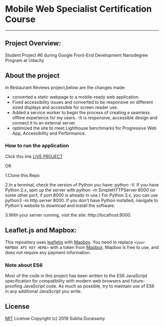 # Mobile Web Specialist Certification Course
---

## Project Overview: 

Student Project #6 during Google Front-End Development Nanodegree Program at Udacity

## About the project

In Restaurant Reviews project,below are the changes made:
- converted a static webpage to a mobile-ready web application. 
- Fixed accessibility issues and converted to be responsive on different sized displays and accessible for screen reader use. 
- Added a service worker to begin the process of creating a seamless offline experience for my users.
-It is responsive, accessible design and connect it to an external server. 
- optimized the site to meet Lighthouse benchmarks for Progressive Web App, Accessibility and Performance.


### How to run the application


   Click this link [LIVE PROJECT](https://subhaduraisamy.github.io/Udacity-restaurant-review-app/)
   
   OR
   
   1.Clone this Repo
   
   2.In a terminal, check the version of Python you have: python -V. If you have Python 2.x, spin up the server with python -m SimpleHTTPServer 8000 (or some other port, if port 8000 is already in use.) For Python 3.x, you can use python3 -m http.server 8000. If you don't have Python installed, navigate to Python's website to download and install the software.
   
3.With your server running, visit the site: http://localhost:8000.
   
## Leaflet.js and Mapbox:

This repository uses [leafletjs](https://leafletjs.com/) with [Mapbox](https://www.mapbox.com/). You need to replace `<your MAPBOX API KEY HERE>` with a token from [Mapbox](https://www.mapbox.com/). Mapbox is free to use, and does not require any payment information.

### Note about ES6

Most of the code in this project has been written to the ES6 JavaScript specification for compatibility with modern web browsers and future-proofing JavaScript code. As much as possible, try to maintain use of ES6 in any additional JavaScript you write.

## License

[MIT](https://github.com/subhaduraisamy/Udacity-restaurant-review-app/blob/master/LICENSE) License
Copyright (c) 2019 Subha Duraisamy
